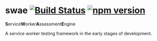 # swae [![Build Status](https://api.travis-ci.org/asakusuma/swae.svg?branch=master)](https://travis-ci.org/asakusuma/swae) [![npm version](https://badge.fury.io/js/swae.svg)](https://www.npmjs.com/package/swae)
**S**ervice**W**orker**A**ssessment**E**ngine

A service worker testing framework in the early stages of development.
